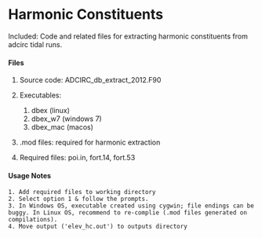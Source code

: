 # Harmonic Constituents
Included: Code and related files for extracting harmonic constituents from adcirc tidal runs.  

#### Files
1. Source code: ADCIRC_db_extract_2012.F90
2. Executables:
	1. dbex (linux)
	2. dbex_w7 (windows 7)
	3. dbex_mac (macos)

3. .mod files: required for harmonic extraction
4. Required files: poi.in, fort.14, fort.53

#### Usage Notes
	1. Add required files to working directory
	2. Select option 1 & follow the prompts.
	3. In Windows OS, executable created using cygwin; file endings can be buggy. In Linux OS, recommend to re-complie (.mod files generated on compilations).
	4. Move output ('elev_hc.out') to outputs directory 
